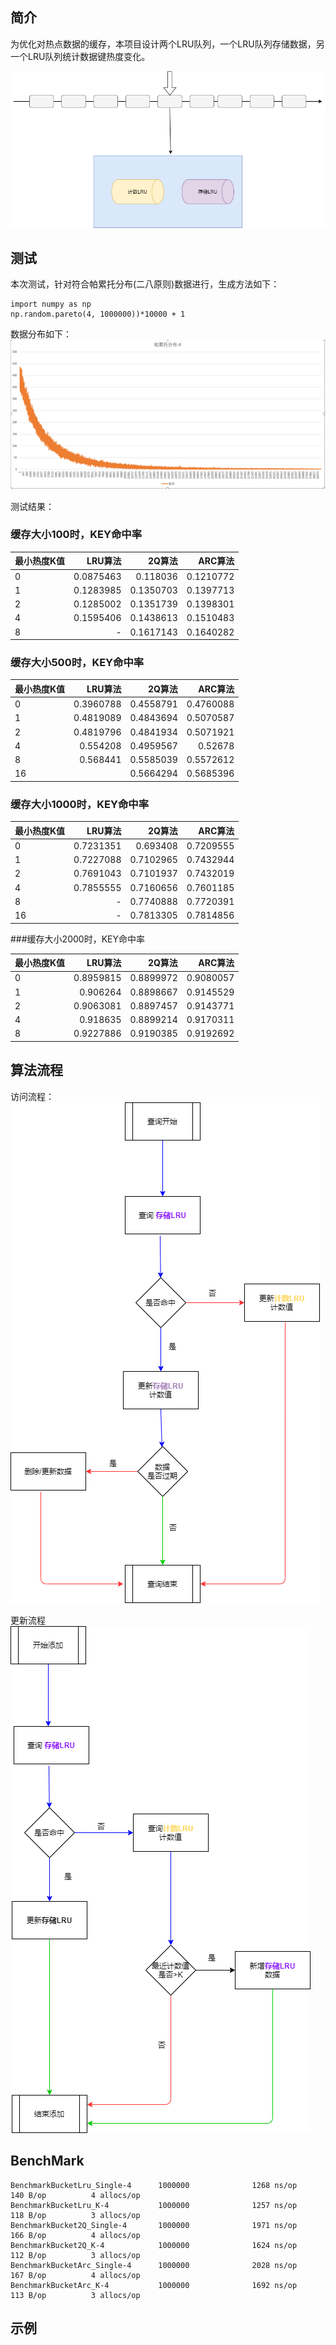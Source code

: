 ## 简介
为优化对热点数据的缓存，本项目设计两个LRU队列，一个LRU队列存储数据，另一个LRU队列统计数据键热度变化。

![avatar](https://github.com/boostlearn/go-safe-cache/raw/master/doc/safe_cache.png)


## 测试
本次测试，针对符合帕累托分布(二八原则)数据进行，生成方法如下：

    import numpy as np
    np.random.pareto(4, 1000000))*10000 + 1
 
数据分布如下：
 ![avatar](https://github.com/boostlearn/go-safe-cache/raw/master/doc/pareto_4.png)
 
测试结果：
### 缓存大小100时，KEY命中率
|最小热度K值|LRU算法|2Q算法|ARC算法|
|:----|----:|----:|----:|
|0|	0.0875463|	0.118036|	0.1210772|
|1|	0.1283985|	0.1350703|	0.1397713|
|2|	0.1285002|	0.1351739|	0.1398301|
|4|	0.1595406|	0.1438613|	0.1510483|
|8|	-|	0.1617143|	0.1640282|


### 缓存大小500时，KEY命中率

|最小热度K值|LRU算法|2Q算法|ARC算法|
|:----|----:|----:|----:|
|0|	0.3960788|	0.4558791|	0.4760088|
|1|	0.4819089|	0.4843694|	0.5070587|
|2|	0.4819796|	0.4841934|	0.5071921|
|4|	0.554208|	0.4959567|	0.52678|
|8|	0.568441|	0.5585039|	0.5572612|
|16|		|0.5664294|	0.5685396|


### 缓存大小1000时，KEY命中率

|最小热度K值|LRU算法|2Q算法|ARC算法|
|:----|----:|----:|----:|
|0|	0.7231351|	0.693408|	0.7209555|
|1|	0.7227088|	0.7102965|	0.7432944|
|2|	0.7691043|	0.7101937|	0.7432019|
|4|	0.7855555|	0.7160656|	0.7601185|
|8|	-|	0.7740888|	0.7720391|
|16|	-|	0.7813305|	0.7814856|


###缓存大小2000时，KEY命中率

|最小热度K值|LRU算法|2Q算法|ARC算法|
|:----|----:|----:|----:|
|0|	0.8959815|	0.8899972|	0.9080057|
|1|	0.906264|	0.8898667|	0.9145529|
|2|	0.9063081|	0.8897457|	0.9143771|
|4|	0.918635|	0.8899214|	0.9170311|
|8|	0.9227886|	0.9190385|	0.9192692|


## 算法流程
访问流程：
![avatar](https://github.com/boostlearn/go-safe-cache/raw/master/doc/safe_cache_query.png)

更新流程
![avatar](https://github.com/boostlearn/go-safe-cache/raw/master/doc/safe_cache_insert.png)

## BenchMark
    BenchmarkBucketLru_Single-4      1000000              1268 ns/op             140 B/op          4 allocs/op
    BenchmarkBucketLru_K-4           1000000              1257 ns/op             118 B/op          3 allocs/op
    BenchmarkBucket2Q_Single-4       1000000              1971 ns/op             166 B/op          4 allocs/op
    BenchmarkBucket2Q_K-4            1000000              1624 ns/op             112 B/op          3 allocs/op
    BenchmarkBucketArc_Single-4      1000000              2028 ns/op             167 B/op          4 allocs/op
    BenchmarkBucketArc_K-4           1000000              1692 ns/op             113 B/op          3 allocs/op

## 示例